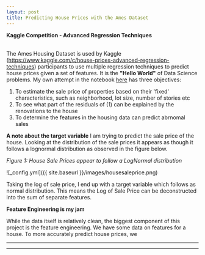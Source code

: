 ```yaml
---
layout: post
title: Predicting House Prices with the Ames Dataset
---
```


**Kaggle Competition - Advanced Regression Techniques** <br />  <br />  

The Ames Housing Dataset is used by Kaggle (https://www.kaggle.com/c/house-prices-advanced-regression-techniques) participants to use multiple regression techniques to predict house prices given a set of features. It is the **"Hello World"** of Data Science problems. My own attempt in the notebook [here](https://github.com/factorwonk/Portfolio/blob/master/Housing.ipynb) has three objectives:

1. To estimate the sale price of properties based on their 'fixed' characteristics, such as neighborhood, lot size, number of stories etc
2. To see what part of the residuals of (1) can be explained by the renovations to the house
3. To determine the features in the housing data can predict abrnomal sales

**A note about the target variable**
I am trying to predict the sale price of the house. Looking at the distribution of the sale prices it appears as though it follows a lognormal distribution as observed in the figure below.

*Figure 1: House Sale Prices appear to follow a LogNormal distribution*

![_config.yml]({{ site.baseurl }}/images/housesaleprice.png)

Taking the log of sale price, I end up with a target variable which follows as normal distribution. This means the Log of Sale Price can be deconstructed into the sum of separate features.

**Feature Engineering is my jam**

While the data itself is relatively clean, the biggest component of this project is the feature engineering. We have some data on features for a house. To more accurately predict house prices, we 

----
****
